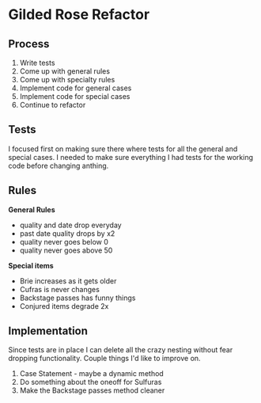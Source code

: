 # Gilded Rose Refactor

## Process

1. Write tests
2. Come up with general rules
3. Come up with specialty rules
4. Implement code for general cases
5. Implement code for special cases
6. Continue to refactor

## Tests
I focused first on making sure there where tests for all the general and special cases. 
I needed to make sure everything I had tests for the working code before changing anthing.

## Rules

**General Rules**<br>

- quality and date drop everyday
- past date quality drops by x2
- quality never goes below 0
- quality never goes above 50


**Special items** <br>

- Brie increases as it gets older
- Cufras is never changes
- Backstage passes has funny things
- Conjured items degrade 2x

## Implementation
Since tests are in place I can delete all the crazy nesting without fear dropping functionality. 
Couple things I'd like to improve on. 

1. Case Statement - maybe a dynamic method
2. Do something about the oneoff for Sulfuras
3. Make the Backstage passes method cleaner
